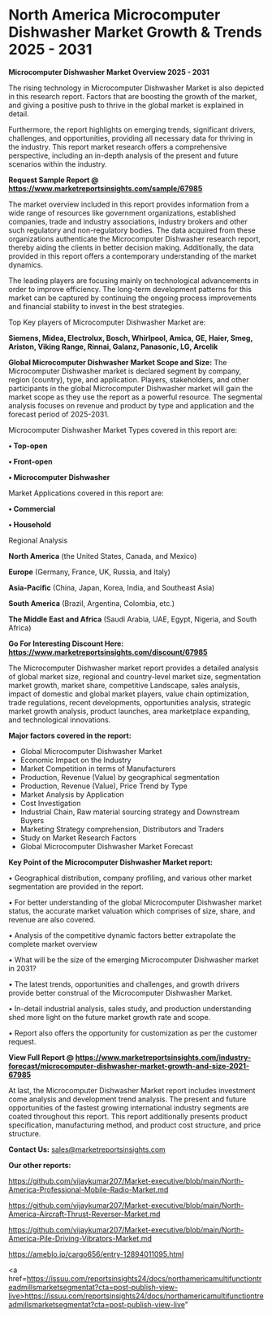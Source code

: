 # North America Microcomputer Dishwasher Market Growth & Trends 2025 - 2031

<Strong> Microcomputer Dishwasher Market Overview 2025 - 2031</strong>

The rising technology in Microcomputer Dishwasher Market is also depicted in this research report. Factors that are boosting the growth of the market, and giving a positive push to thrive in the global market is explained in detail.

Furthermore, the report highlights on emerging trends, significant drivers, challenges, and opportunities, providing all necessary data for thriving in the industry. This report market research offers a comprehensive perspective, including an in-depth analysis of the present and future scenarios within the industry.

<strong>Request Sample Report @ <a href=https://www.marketreportsinsights.com/sample/67985>https://www.marketreportsinsights.com/sample/67985</a></strong>

The market overview included in this report provides information from a wide range of resources like government organizations, established companies, trade and industry associations, industry brokers and other such regulatory and non-regulatory bodies. The data acquired from these organizations authenticate the Microcomputer Dishwasher research report, thereby aiding the clients in better decision making. Additionally, the data provided in this report offers a contemporary understanding of the market dynamics.

The leading players are focusing mainly on technological advancements in order to improve efficiency. The long-term development patterns for this market can be captured by continuing the ongoing process improvements and financial stability to invest in the best strategies.

Top Key players of Microcomputer Dishwasher Market are:

<strong>Siemens, Midea, Electrolux, Bosch, Whirlpool, Amica, GE, Haier, Smeg, Ariston, Viking Range, Rinnai, Galanz, Panasonic, LG, Arcelik</strong>

<strong><b>Global Microcomputer Dishwasher Market Scope and Size:</b></strong>
The Microcomputer Dishwasher market is declared segment by company, region (country), type, and application. Players, stakeholders, and other participants in the global Microcomputer Dishwasher market will gain the market scope as they use the report as a powerful resource. The segmental analysis focuses on revenue and product by type and application and the forecast period of 2025-2031.

Microcomputer Dishwasher Market Types covered in this report are:

<strong>• Top-open

• Front-open

• Microcomputer Dishwasher</strong>

Market Applications covered in this report are:

<strong>• Commercial

• Household</strong> 

Regional Analysis

<strong>North America</strong> (the United States, Canada, and Mexico)

<strong>Europe</strong> (Germany, France, UK, Russia, and Italy)

<strong>Asia-Pacific</strong> (China, Japan, Korea, India, and Southeast Asia)

<strong>South America</strong> (Brazil, Argentina, Colombia, etc.)

<strong>The Middle East and Africa</strong> (Saudi Arabia, UAE, Egypt, Nigeria, and South Africa)

<strong>Go For Interesting Discount Here: <a href=https://www.marketreportsinsights.com/discount/67985>https://www.marketreportsinsights.com/discount/67985</a></strong>

The Microcomputer Dishwasher market report provides a detailed analysis of global market size, regional and country-level market size, segmentation market growth, market share, competitive Landscape, sales analysis, impact of domestic and global market players, value chain optimization, trade regulations, recent developments, opportunities analysis, strategic market growth analysis, product launches, area marketplace expanding, and technological innovations.

<strong><b>Major factors covered in the report:</b></strong>
<ul>
  <li>Global Microcomputer Dishwasher Market </li>
  <li>Economic Impact on the Industry</li>
  <li>Market Competition in terms of Manufacturers</li>
  <li>Production, Revenue (Value) by geographical segmentation</li>
  <li>Production, Revenue (Value), Price Trend by Type</li>
  <li>Market Analysis by Application</li>
  <li>Cost Investigation</li>
  <li>Industrial Chain, Raw material sourcing strategy and Downstream Buyers</li>
  <li>Marketing Strategy comprehension, Distributors and Traders</li>
  <li>Study on Market Research Factors</li>
  <li>Global Microcomputer Dishwasher Market Forecast</li>
</ul>

<strong><b>Key Point of the Microcomputer Dishwasher Market report:</b></strong>

• Geographical distribution, company profiling, and various other market segmentation are provided in the report.

• For better understanding of the global Microcomputer Dishwasher market status, the accurate market valuation which comprises of size, share, and revenue are also covered.

• Analysis of the competitive dynamic factors better extrapolate the complete market overview

• What will be the size of the emerging Microcomputer Dishwasher market in 2031?

• The latest trends, opportunities and challenges, and growth drivers provide better construal of the Microcomputer Dishwasher Market.

• In-detail industrial analysis, sales study, and production understanding shed more light on the future market growth rate and scope.

• Report also offers the opportunity for customization as per the customer request.

<strong><b>View Full Report @ <a href=https://www.marketreportsinsights.com/industry-forecast/microcomputer-dishwasher-market-growth-and-size-2021-67985>https://www.marketreportsinsights.com/industry-forecast/microcomputer-dishwasher-market-growth-and-size-2021-67985</a></b></strong>


At last, the Microcomputer Dishwasher Market report includes investment come analysis and development trend analysis. The present and future opportunities of the fastest growing international industry segments are coated throughout this report. This report additionally presents product specification, manufacturing method, and product cost structure, and price structure.

<strong>Contact Us:</strong>
sales@marketreportsinsights.com

<strong>Our other reports:</strong>

<a href=https://github.com/vijaykumar207/Market-executive/blob/main/North-America-Professional-Mobile-Radio-Market.md>https://github.com/vijaykumar207/Market-executive/blob/main/North-America-Professional-Mobile-Radio-Market.md</a>

<a href=https://github.com/vijaykumar207/Market-executive/blob/main/North-America-Aircraft-Thrust-Reverser-Market.md>https://github.com/vijaykumar207/Market-executive/blob/main/North-America-Aircraft-Thrust-Reverser-Market.md</a>

<a href=https://github.com/vijaykumar207/Market-executive/blob/main/North-America-Pile-Driving-Vibrators-Market.md>https://github.com/vijaykumar207/Market-executive/blob/main/North-America-Pile-Driving-Vibrators-Market.md</a>

<a href=https://ameblo.jp/cargo656/entry-12894011095.html>https://ameblo.jp/cargo656/entry-12894011095.html</a>

<a href=https://issuu.com/reportsinsights24/docs/northamericamultifunctiontreadmillsmarketsegmentat?cta=post-publish-view-live>https://issuu.com/reportsinsights24/docs/northamericamultifunctiontreadmillsmarketsegmentat?cta=post-publish-view-live</a>"
